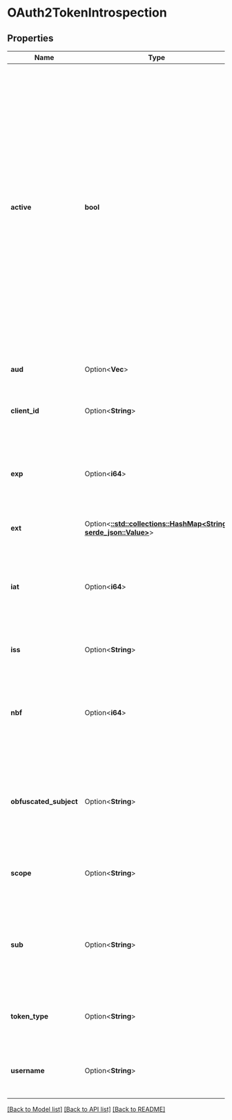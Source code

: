 # OAuth2TokenIntrospection

## Properties

Name | Type | Description | Notes
------------ | ------------- | ------------- | -------------
**active** | **bool** | Active is a boolean indicator of whether or not the presented token is currently active.  The specifics of a token's \"active\" state will vary depending on the implementation of the authorization server and the information it keeps about its tokens, but a \"true\" value return for the \"active\" property will generally indicate that a given token has been issued by this authorization server, has not been revoked by the resource owner, and is within its given time window of validity (e.g., after its issuance time and before its expiration time). | 
**aud** | Option<**Vec<String>**> | Audience contains a list of the token's intended audiences. | [optional]
**client_id** | Option<**String**> | ClientID is aclient identifier for the OAuth 2.0 client that requested this token. | [optional]
**exp** | Option<**i64**> | Expires at is an integer timestamp, measured in the number of seconds since January 1 1970 UTC, indicating when this token will expire. | [optional]
**ext** | Option<[**::std::collections::HashMap<String, serde_json::Value>**](serde_json::Value.md)> | Extra is arbitrary data set by the session. | [optional]
**iat** | Option<**i64**> | Issued at is an integer timestamp, measured in the number of seconds since January 1 1970 UTC, indicating when this token was originally issued. | [optional]
**iss** | Option<**String**> | IssuerURL is a string representing the issuer of this token | [optional]
**nbf** | Option<**i64**> | NotBefore is an integer timestamp, measured in the number of seconds since January 1 1970 UTC, indicating when this token is not to be used before. | [optional]
**obfuscated_subject** | Option<**String**> | ObfuscatedSubject is set when the subject identifier algorithm was set to \"pairwise\" during authorization. It is the `sub` value of the ID Token that was issued. | [optional]
**scope** | Option<**String**> | Scope is a JSON string containing a space-separated list of scopes associated with this token. | [optional]
**sub** | Option<**String**> | Subject of the token, as defined in JWT [RFC7519]. Usually a machine-readable identifier of the resource owner who authorized this token. | [optional]
**token_type** | Option<**String**> | TokenType is the introspected token's type, for example `access_token` or `refresh_token`. | [optional]
**username** | Option<**String**> | Username is a human-readable identifier for the resource owner who authorized this token. | [optional]

[[Back to Model list]](../README.md#documentation-for-models) [[Back to API list]](../README.md#documentation-for-api-endpoints) [[Back to README]](../README.md)



